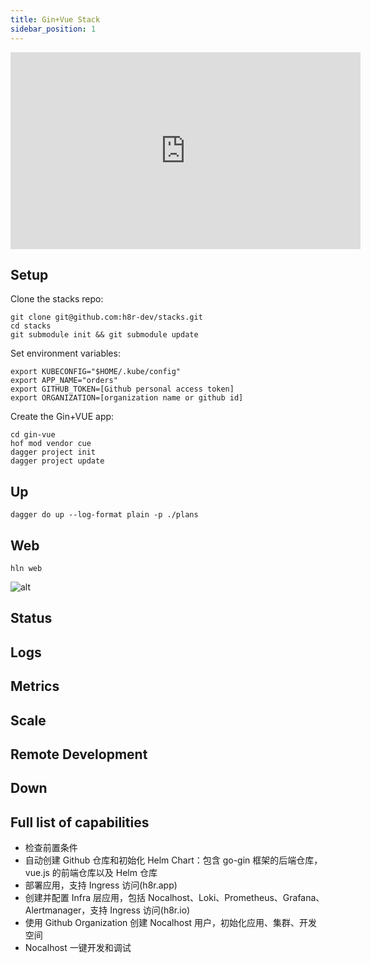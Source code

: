 ```yaml
---
title: Gin+Vue Stack
sidebar_position: 1
---
```


<iframe width="560" height="315" src="https://www.youtube.com/embed/eHcGZYJEqfk" title="YouTube video player" frameborder="0" allow="accelerometer; autoplay; clipboard-write; encrypted-media; gyroscope; picture-in-picture" allowfullscreen></iframe>

## Setup

Clone the stacks repo:

```shell
git clone git@github.com:h8r-dev/stacks.git
cd stacks
git submodule init && git submodule update
```

Set environment variables:

```shell
export KUBECONFIG="$HOME/.kube/config"
export APP_NAME="orders"
export GITHUB_TOKEN=[Github personal access token]
export ORGANIZATION=[organization name or github id]
```

Create the Gin+VUE app:

```shell
cd gin-vue
hof mod vendor cue
dagger project init
dagger project update
```

## Up

```shell
dagger do up --log-format plain -p ./plans
```

## Web

```shell
hln web
```

![alt](/img/docs/ginvue-app-web.png)

## Status

## Logs

## Metrics

## Scale

## Remote Development

## Down

## Full list of capabilities

- 检查前置条件
- 自动创建 Github 仓库和初始化 Helm Chart：包含 go-gin 框架的后端仓库，vue.js 的前端仓库以及 Helm 仓库
- 部署应用，支持 Ingress 访问(h8r.app)
- 创建并配置 Infra 层应用，包括 Nocalhost、Loki、Prometheus、Grafana、Alertmanager，支持 Ingress 访问(h8r.io)
- 使用 Github Organization 创建 Nocalhost 用户，初始化应用、集群、开发空间
- Nocalhost 一键开发和调试
